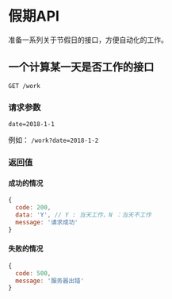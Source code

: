# 假期API

准备一系列关于节假日的接口，方便自动化的工作。

## 一个计算某一天是否工作的接口

`GET /work`

### 请求参数

`date=2018-1-1`

例如： `/work?date=2018-1-2`

### 返回值

#### 成功的情况

```js
{
  code: 200,
  data: 'Y', // Y : 当天工作，N ：当天不工作
  message: '请求成功'
}
```

#### 失败的情况

```js
{
  code: 500,
  message: '服务器出错'
}
```